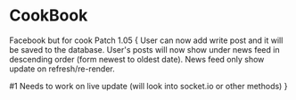# CookBook
Facebook but for cook
Patch 1.05 {
  User can now add write post and it will be saved to the database.
  User's posts will now show under news feed in descending order (form newest to oldest date).
  News feed only show update on refresh/re-render.
  
  #1 Needs to work on live update (will look into socket.io or other methods)
}
